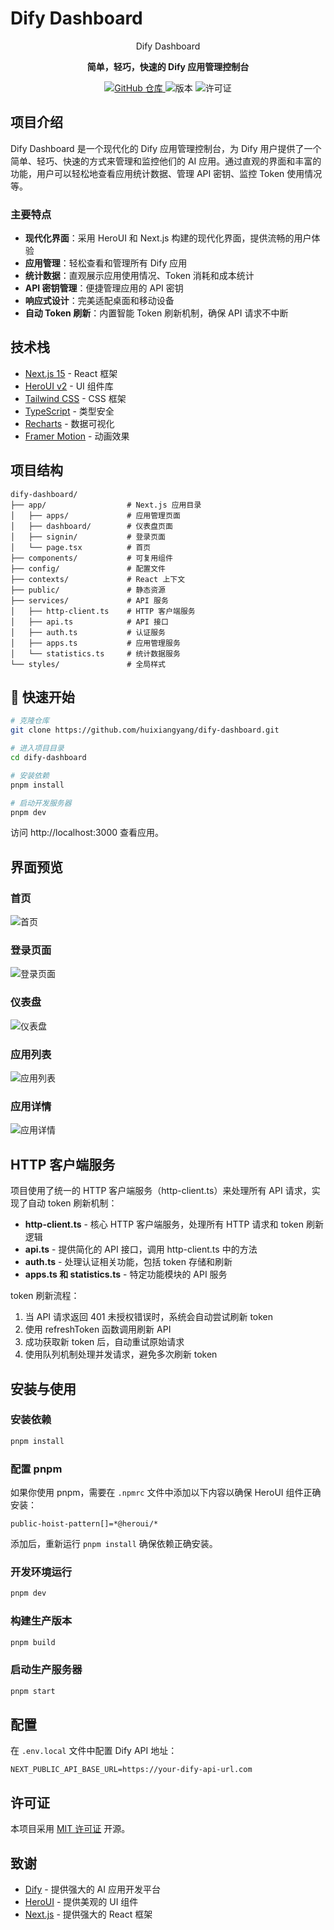 # Dify Dashboard

<div align="center">
Dify Dashboard
</div>

<p align="center">
  <strong>简单，轻巧，快速的 Dify 应用管理控制台</strong>
</p>

<p align="center">
  <a href="https://github.com/huixiangyang/dify-dashboard" target="_blank">
    <img src="https://img.shields.io/badge/GitHub-仓库-black" alt="GitHub 仓库">
  </a>
  <img src="https://img.shields.io/badge/版本-0.1.0-orange" alt="版本">
  <img src="https://img.shields.io/badge/许可证-MIT-brightgreen" alt="许可证">
</p>

## 项目介绍

Dify Dashboard 是一个现代化的 Dify 应用管理控制台，为 Dify 用户提供了一个简单、轻巧、快速的方式来管理和监控他们的 AI 应用。通过直观的界面和丰富的功能，用户可以轻松地查看应用统计数据、管理 API 密钥、监控 Token 使用情况等。

### 主要特点

- **现代化界面**：采用 HeroUI 和 Next.js 构建的现代化界面，提供流畅的用户体验
- **应用管理**：轻松查看和管理所有 Dify 应用
- **统计数据**：直观展示应用使用情况、Token 消耗和成本统计
- **API 密钥管理**：便捷管理应用的 API 密钥
- **响应式设计**：完美适配桌面和移动设备
- **自动 Token 刷新**：内置智能 Token 刷新机制，确保 API 请求不中断

## 技术栈

- [Next.js 15](https://nextjs.org/) - React 框架
- [HeroUI v2](https://heroui.com/) - UI 组件库
- [Tailwind CSS](https://tailwindcss.com/) - CSS 框架
- [TypeScript](https://www.typescriptlang.org/) - 类型安全
- [Recharts](https://recharts.org/) - 数据可视化
- [Framer Motion](https://www.framer.com/motion/) - 动画效果

## 项目结构

```
dify-dashboard/
├── app/                  # Next.js 应用目录
│   ├── apps/             # 应用管理页面
│   ├── dashboard/        # 仪表盘页面
│   ├── signin/           # 登录页面
│   └── page.tsx          # 首页
├── components/           # 可复用组件
├── config/               # 配置文件
├── contexts/             # React 上下文
├── public/               # 静态资源
├── services/             # API 服务
│   ├── http-client.ts    # HTTP 客户端服务
│   ├── api.ts            # API 接口
│   ├── auth.ts           # 认证服务
│   ├── apps.ts           # 应用管理服务
│   └── statistics.ts     # 统计数据服务
└── styles/               # 全局样式
```

## 🚀 快速开始

```bash
# 克隆仓库
git clone https://github.com/huixiangyang/dify-dashboard.git

# 进入项目目录
cd dify-dashboard

# 安装依赖
pnpm install

# 启动开发服务器
pnpm dev
```

访问 http://localhost:3000 查看应用。


## 界面预览

### 首页
![首页](docs/home.png)

### 登录页面
![登录页面](docs/signin.png)

### 仪表盘
![仪表盘](docs/dashboard.png)

### 应用列表
![应用列表](docs/apps.png)

### 应用详情
![应用详情](docs/app-detail.png)

## HTTP 客户端服务

项目使用了统一的 HTTP 客户端服务（http-client.ts）来处理所有 API 请求，实现了自动 token 刷新机制：

- **http-client.ts** - 核心 HTTP 客户端服务，处理所有 HTTP 请求和 token 刷新逻辑
- **api.ts** - 提供简化的 API 接口，调用 http-client.ts 中的方法
- **auth.ts** - 处理认证相关功能，包括 token 存储和刷新
- **apps.ts 和 statistics.ts** - 特定功能模块的 API 服务

token 刷新流程：
1. 当 API 请求返回 401 未授权错误时，系统会自动尝试刷新 token
2. 使用 refreshToken 函数调用刷新 API
3. 成功获取新 token 后，自动重试原始请求
4. 使用队列机制处理并发请求，避免多次刷新 token

## 安装与使用

### 安装依赖

```bash
pnpm install
```

### 配置 pnpm

如果你使用 pnpm，需要在 `.npmrc` 文件中添加以下内容以确保 HeroUI 组件正确安装：

```
public-hoist-pattern[]=*@heroui/*
```

添加后，重新运行 `pnpm install` 确保依赖正确安装。

### 开发环境运行

```bash
pnpm dev
```

### 构建生产版本

```bash
pnpm build
```

### 启动生产服务器

```bash
pnpm start
```

## 配置

在 `.env.local` 文件中配置 Dify API 地址：

```
NEXT_PUBLIC_API_BASE_URL=https://your-dify-api-url.com
```

## 许可证

本项目采用 [MIT 许可证](LICENSE) 开源。

## 致谢

- [Dify](https://dify.ai) - 提供强大的 AI 应用开发平台
- [HeroUI](https://heroui.com) - 提供美观的 UI 组件
- [Next.js](https://nextjs.org) - 提供强大的 React 框架
